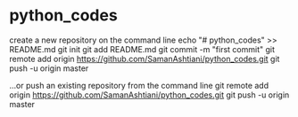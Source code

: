 # python_codes
create a new repository on the command line
echo "# python_codes" >> README.md
git init
git add README.md
git commit -m "first commit"
git remote add origin https://github.com/SamanAshtiani/python_codes.git
git push -u origin master


…or push an existing repository from the command line
git remote add origin https://github.com/SamanAshtiani/python_codes.git
git push -u origin master
